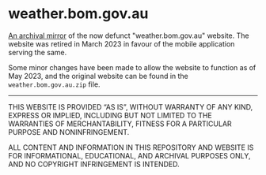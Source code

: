 # weather.bom.gov.au
[An archival mirror](https://bomweather.firebaseapp.com) of the now defunct "weather.bom.gov.au" website. The website was retired in March 2023 in favour of the mobile application serving the same.

Some minor changes have been made to allow the website to function as of May 2023, and the original website can be found in the `weather.bom.gov.au.zip` file.

---
THIS WEBSITE IS PROVIDED “AS IS”, WITHOUT WARRANTY OF ANY KIND, EXPRESS OR IMPLIED, INCLUDING BUT NOT LIMITED TO THE WARRANTIES OF MERCHANTABILITY, FITNESS FOR A PARTICULAR PURPOSE AND NONINFRINGEMENT.

ALL CONTENT AND INFORMATION IN THIS REPOSITORY AND WEBSITE IS FOR INFORMATIONAL, EDUCATIONAL, AND ARCHIVAL PURPOSES ONLY, AND NO COPYRIGHT INFRINGEMENT IS INTENDED.
